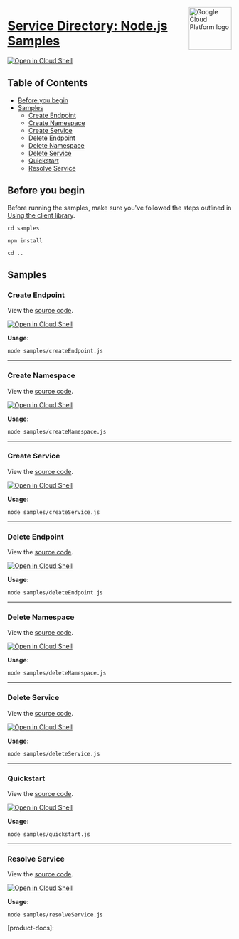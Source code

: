 [//]: # "This README.md file is auto-generated, all changes to this file will be lost."
[//]: # "To regenerate it, use `python -m synthtool`."
<img src="https://avatars2.githubusercontent.com/u/2810941?v=3&s=96" alt="Google Cloud Platform logo" title="Google Cloud Platform" align="right" height="96" width="96"/>

# [Service Directory: Node.js Samples](https://github.com/googleapis/nodejs-service-directory)

[![Open in Cloud Shell][shell_img]][shell_link]



## Table of Contents

* [Before you begin](#before-you-begin)
* [Samples](#samples)
  * [Create Endpoint](#create-endpoint)
  * [Create Namespace](#create-namespace)
  * [Create Service](#create-service)
  * [Delete Endpoint](#delete-endpoint)
  * [Delete Namespace](#delete-namespace)
  * [Delete Service](#delete-service)
  * [Quickstart](#quickstart)
  * [Resolve Service](#resolve-service)

## Before you begin

Before running the samples, make sure you've followed the steps outlined in
[Using the client library](https://github.com/googleapis/nodejs-service-directory#using-the-client-library).

`cd samples`

`npm install`

`cd ..`

## Samples



### Create Endpoint

View the [source code](https://github.com/googleapis/nodejs-service-directory/blob/main/samples/createEndpoint.js).

[![Open in Cloud Shell][shell_img]](https://console.cloud.google.com/cloudshell/open?git_repo=https://github.com/googleapis/nodejs-service-directory&page=editor&open_in_editor=samples/createEndpoint.js,samples/README.md)

__Usage:__


`node samples/createEndpoint.js`


-----




### Create Namespace

View the [source code](https://github.com/googleapis/nodejs-service-directory/blob/main/samples/createNamespace.js).

[![Open in Cloud Shell][shell_img]](https://console.cloud.google.com/cloudshell/open?git_repo=https://github.com/googleapis/nodejs-service-directory&page=editor&open_in_editor=samples/createNamespace.js,samples/README.md)

__Usage:__


`node samples/createNamespace.js`


-----




### Create Service

View the [source code](https://github.com/googleapis/nodejs-service-directory/blob/main/samples/createService.js).

[![Open in Cloud Shell][shell_img]](https://console.cloud.google.com/cloudshell/open?git_repo=https://github.com/googleapis/nodejs-service-directory&page=editor&open_in_editor=samples/createService.js,samples/README.md)

__Usage:__


`node samples/createService.js`


-----




### Delete Endpoint

View the [source code](https://github.com/googleapis/nodejs-service-directory/blob/main/samples/deleteEndpoint.js).

[![Open in Cloud Shell][shell_img]](https://console.cloud.google.com/cloudshell/open?git_repo=https://github.com/googleapis/nodejs-service-directory&page=editor&open_in_editor=samples/deleteEndpoint.js,samples/README.md)

__Usage:__


`node samples/deleteEndpoint.js`


-----




### Delete Namespace

View the [source code](https://github.com/googleapis/nodejs-service-directory/blob/main/samples/deleteNamespace.js).

[![Open in Cloud Shell][shell_img]](https://console.cloud.google.com/cloudshell/open?git_repo=https://github.com/googleapis/nodejs-service-directory&page=editor&open_in_editor=samples/deleteNamespace.js,samples/README.md)

__Usage:__


`node samples/deleteNamespace.js`


-----




### Delete Service

View the [source code](https://github.com/googleapis/nodejs-service-directory/blob/main/samples/deleteService.js).

[![Open in Cloud Shell][shell_img]](https://console.cloud.google.com/cloudshell/open?git_repo=https://github.com/googleapis/nodejs-service-directory&page=editor&open_in_editor=samples/deleteService.js,samples/README.md)

__Usage:__


`node samples/deleteService.js`


-----




### Quickstart

View the [source code](https://github.com/googleapis/nodejs-service-directory/blob/main/samples/quickstart.js).

[![Open in Cloud Shell][shell_img]](https://console.cloud.google.com/cloudshell/open?git_repo=https://github.com/googleapis/nodejs-service-directory&page=editor&open_in_editor=samples/quickstart.js,samples/README.md)

__Usage:__


`node samples/quickstart.js`


-----




### Resolve Service

View the [source code](https://github.com/googleapis/nodejs-service-directory/blob/main/samples/resolveService.js).

[![Open in Cloud Shell][shell_img]](https://console.cloud.google.com/cloudshell/open?git_repo=https://github.com/googleapis/nodejs-service-directory&page=editor&open_in_editor=samples/resolveService.js,samples/README.md)

__Usage:__


`node samples/resolveService.js`






[shell_img]: https://gstatic.com/cloudssh/images/open-btn.png
[shell_link]: https://console.cloud.google.com/cloudshell/open?git_repo=https://github.com/googleapis/nodejs-service-directory&page=editor&open_in_editor=samples/README.md
[product-docs]: 
